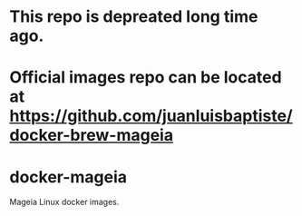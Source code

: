 # This repo is depreated long time ago.
# Official images repo can be located at https://github.com/juanluisbaptiste/docker-brew-mageia

# docker-mageia

Mageia Linux docker images.
